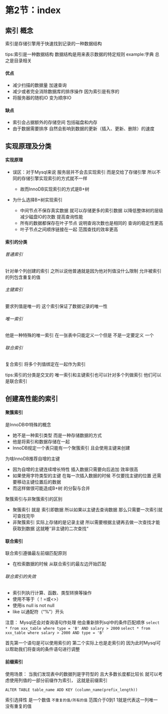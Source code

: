 # 第2节：index

## 索引 概念

索引是存储引擎用于快速找到记录的一种数据结构

tips:索引是一种数据结构 数据结构是用来表示数据的特定规则
example:字典 总之是目录相关 

#### 优点
- 减少扫描的数据量 加速查询
- 减少或者完全消除数据库的排序操作 因为索引是有序的
- 将服务器的随机IO 变为顺序IO
#### 缺点
- 索引会占据额外的存储空间 包括磁盘和内存
- 由于数据需要排序 自然会影响到数据的更新（插入、更新、删除）的速度


## 实现原理及分类

#### 实现原理
- 误区：对于Mysql来说 服务层并不会去实现索引 而是交给了存储引擎 所以不同的存储引擎实现索引的方式就不一样
    - 故而InnoDB实现索引的方式是B+树

- 为什么选择B+树实现索引
    - 中间节点不保存真实数据 就可以存储更多的索引数据 以降低整体树的层级 减少磁盘IO的次数 提高查询性能
    - 所有的数据都保存在叶子节点 说明查询次数也是相同的 查询的稳定性更高
    - 叶子节点之间顺序链接在一起 范围查找的效率更高

#### 索引的分类
###### 普通索引
针对单个列创建的索引 之所以说他普通就是因为他对列值没什么限制 允许被索引的列包含重复的值
###### 主键索引
要求列值是唯一的 这个索引保证了数据记录的唯一性
###### 唯一索引
他是一种特殊的唯一索引 在一张表中只能定义一个但是 不是一定要定义 一个 
###### 联合索引
复合索引 将多个列值绑定在一起作为索引

tips:索引的分类是交叉的 唯一索引和主键索引也可以针对多个列做索引 他们可以是联合索引


## 创建高性能的索引

#### 聚簇索引
是InnoDB中特殊的概念 
-  她不是一种索引类型 而是一种存储数据的方式
- 他是将索引和数据存储在一起
- InnoDB规定一个表只能有一个聚簇索引 且会使用主键来创建

为啥InnoDB推荐自增的主键 
- 因为自增的主键连续增长特性 插入数据只需要向后追加 效率很高
- 如果使用字符类型的主键 在每一次插入数据的时候 不仅要找主键的位置 还需要移动主键位置后的数据
- 而这样做很可能造成B+树  的分裂与合并

聚簇索引与非聚簇索引的区别
- 聚簇索引 就是 索引即数据 所以如果以主键去查询数据 那么只需要一次索引就可查找完毕
- 非聚簇索引 实际上存储的是记录主键 所以需要根据主键再去做一次查找才能获取到数据 这就睡‘’非主键的二次查找“


####  联合索引
联合索引遵循最左前缀匹配原则
- 在检索数据的时候 从联合索引的最左边开始匹配

###### 联合索引的失效
- 索引列执行计算、函数、类型转换等操作
- 使用不等于（！=或<>）
- 使用is null  is not null
- like 以通配符（“%”）开头

注意：
Mysql还会对查询语句作处理 他会重新排列sql中的条件匹配顺序
``select * from xxx_table where type = 'B' AND salary > 2000``
``select * from xxx_table where salary > 2000 AND type = 'B'``

首先第一个语句是可以使用索引的
第二个实际上也是走索引的 因为此时Mysql可以帮助我们将查询的条件语句进行调整


#### 前缀索引
使用场景：
当我们发现表中的数据列是字符型的 且大多数长度都比较长 就可以考虑使用列值的一部分前缀作为索引， 这就是前缀索引

``ALTER TABLE table_name ADD KEY (column_name(prefix_length))``

索引选择性 是一个数值 
``不重复的值/所有的值``
范围介于0到1 1就是代表这一列唯一 没有重复的值









